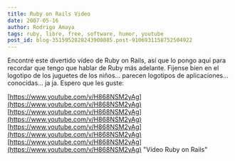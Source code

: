 ```yaml
---
title: Ruby on Rails Video
date: 2007-05-16
author: Rodrigo Amaya
tags: ruby, libre, free, software, humor, youtube
post_id: blog-3515952828243908885.post-9106931158752504922
---
```


Encontré este divertido vídeo de Ruby on Rails, así que lo pongo aquí para recordar que tengo que hablar de Ruby más adelante. Fijense bien en el logotipo de los juguetes de los niños... parecen logotipos de aplicaciones... conocidas... ja ja. Espero que les guste:

[https://www.youtube.com/v/H868NSM2yAg](https://www.youtube.com/v/H868NSM2yAg) [https://www.youtube.com/v/H868NSM2yAg](https://www.youtube.com/v/H868NSM2yAg) [https://www.youtube.com/v/H868NSM2yAg](https://www.youtube.com/v/H868NSM2yAg) [https://www.youtube.com/v/H868NSM2yAg](https://www.youtube.com/v/H868NSM2yAg)
"Vídeo Ruby on
Rails"